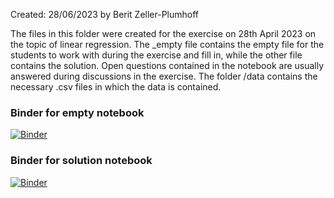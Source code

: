 Created: 28/06/2023 by Berit Zeller-Plumhoff

The files in this folder were created for the exercise on 28th April 2023 on the topic of linear regression. The _empty file contains the empty file for the students to work with during the exercise and fill in, while the other file contains the solution. Open questions contained in the notebook are usually answered during discussions in the exercise. The folder /data contains the necessary .csv files in which the data is contained.

### Binder for empty notebook

[![Binder](https://mybinder.org/badge_logo.svg)](https://mybinder.org/v2/gh/beritzellerplumhoff/teaching_ds_2023/HEAD?labpath=jupyter%20notebooks%2F20230428_linear_regression%2F20230428_DataScience_LinRegression_empty.ipynb)

### Binder for solution notebook

[![Binder](https://mybinder.org/badge_logo.svg)](https://mybinder.org/v2/gh/beritzellerplumhoff/teaching_ds_2023/HEAD?labpath=jupyter%20notebooks%2F20230428_linear_regression%2F20230428_DataScience_LinRegression.ipynb)
